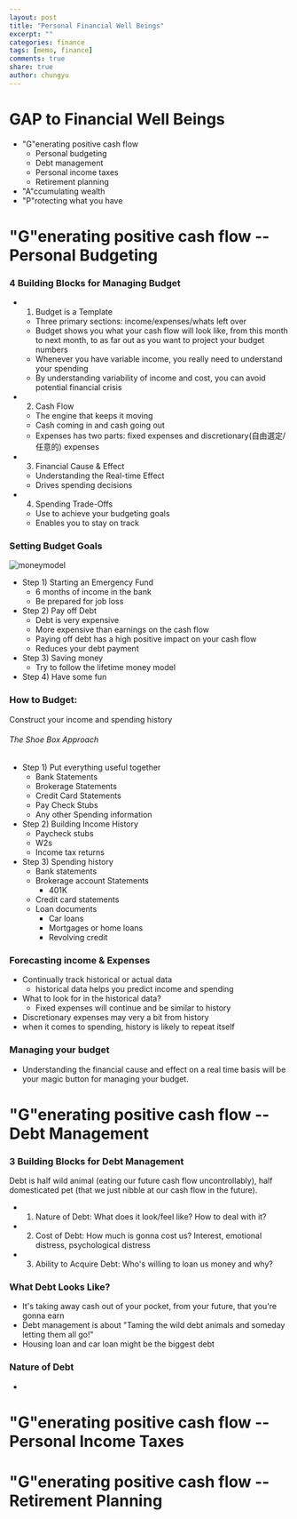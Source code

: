 ```yaml
---
layout: post
title: "Personal Financial Well Beings"
excerpt: ""
categories: finance
tags: [memo, finance]
comments: true
share: true
author: chungyu
---
```

>

# GAP to Financial Well Beings

* "G"enerating positive cash flow
  * Personal budgeting
  * Debt management
  * Personal income taxes
  * Retirement planning
* "A"ccumulating wealth
* "P"rotecting what you have


# "G"enerating positive cash flow -- Personal Budgeting

### 4 Building Blocks for Managing Budget
* 1) Budget is a Template
  * Three primary sections: income/expenses/whats left over
  * Budget shows you what your cash flow will look like, from this month to next month, to as far out as you want to project your budget numbers
  * Whenever you have variable income, you really need to understand your spending
  * By understanding variability of income and cost, you can avoid potential financial crisis

* 2) Cash Flow
  * The engine that keeps it moving
  * Cash coming in and cash going out
  * Expenses has two parts: fixed expenses and discretionary(自由選定/任意的) expenses

* 3) Financial Cause & Effect
  * Understanding the Real-time Effect
  * Drives spending decisions

* 4) Spending Trade-Offs
  * Use to achieve your budgeting goals
  * Enables you to stay on track  

### Setting Budget Goals

![moneymodel]({{site.url}}/images/finance/lifetimemoneymodel.png)

* Step 1) Starting an Emergency Fund
  * 6 months of income in the bank
  * Be prepared for job loss
* Step 2) Pay off Debt
  * Debt is very expensive
  * More expensive than earnings on the cash flow
  * Paying off debt has a high positive impact on your cash flow
  * Reduces your debt payment
* Step 3) Saving money
  * Try to follow the lifetime money model
* Step 4) Have some fun

### How to Budget:
Construct your income and spending history

###### The Shoe Box Approach
* Step 1) Put everything useful together
  * Bank Statements
  * Brokerage Statements
  * Credit Card Statements
  * Pay Check Stubs
  * Any other Spending information
* Step 2) Building Income History
  * Paycheck stubs
  * W2s
  * Income tax returns
* Step 3) Spending history
  * Bank statements
  * Brokerage account Statements
    * 401K
  * Credit card statements
  * Loan documents
    * Car loans
    * Mortgages or home loans
    * Revolving credit

### Forecasting income & Expenses
* Continually track historical or actual data
  * historical data helps you predict income and spending
* What to look for in the historical data?
  * Fixed expenses will continue and be similar to history
* Discretionary expenses may very a bit from history  
* when it comes to spending, history is likely to repeat itself

### Managing your budget
* Understanding the financial cause and effect on a real time basis will be your magic button for managing your budget.

# "G"enerating positive cash flow -- Debt Management

### 3 Building Blocks for Debt Management
Debt is half wild animal (eating our future cash flow uncontrollably), half domesticated pet (that we just nibble at our cash flow in the future).
* 1) Nature of Debt: What does it look/feel like? How to deal with it?
* 2) Cost of Debt: How much is gonna cost us? Interest, emotional distress, psychological distress
* 3) Ability to Acquire Debt: Who's willing to loan us money and why?

### What Debt Looks Like?
* It's taking away cash out of your pocket, from your future, that you're gonna earn
* Debt management is about "Taming the wild debt animals and someday letting them all go!"
* Housing loan and car loan might be the biggest debt

### Nature of Debt
* 





# "G"enerating positive cash flow -- Personal Income Taxes
# "G"enerating positive cash flow -- Retirement Planning
